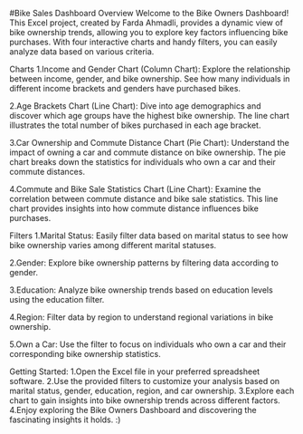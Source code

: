 #Bike Sales Dashboard
Overview
Welcome to the Bike Owners Dashboard! This Excel project, created by Farda Ahmadli, provides a dynamic view of bike ownership trends, allowing you to explore key factors influencing bike purchases. With four interactive charts and handy filters, you can easily analyze data based on various criteria.

Charts
1.Income and Gender Chart (Column Chart):
Explore the relationship between income, gender, and bike ownership. See how many individuals in different income brackets and genders have purchased bikes.

2.Age Brackets Chart (Line Chart):
Dive into age demographics and discover which age groups have the highest bike ownership. The line chart illustrates the total number of bikes purchased in each age bracket.

3.Car Ownership and Commute Distance Chart (Pie Chart):
Understand the impact of owning a car and commute distance on bike ownership. The pie chart breaks down the statistics for individuals who own a car and their commute distances.

4.Commute and Bike Sale Statistics Chart (Line Chart):
Examine the correlation between commute distance and bike sale statistics. This line chart provides insights into how commute distance influences bike purchases.

Filters
1.Marital Status:
Easily filter data based on marital status to see how bike ownership varies among different marital statuses.

2.Gender:
Explore bike ownership patterns by filtering data according to gender.

3.Education:
Analyze bike ownership trends based on education levels using the education filter.

4.Region:
Filter data by region to understand regional variations in bike ownership.

5.Own a Car:
Use the filter to focus on individuals who own a car and their corresponding bike ownership statistics.

Getting Started:
1.Open the Excel file in your preferred spreadsheet software.
2.Use the provided filters to customize your analysis based on marital status, gender, education, region, and car ownership.
3.Explore each chart to gain insights into bike ownership trends across different factors.
4.Enjoy exploring the Bike Owners Dashboard and discovering the fascinating insights it holds. :)
